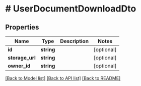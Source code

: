 # # UserDocumentDownloadDto

## Properties

Name | Type | Description | Notes
------------ | ------------- | ------------- | -------------
**id** | **string** |  | [optional]
**storage_url** | **string** |  | [optional]
**owner_id** | **string** |  | [optional]

[[Back to Model list]](../../README.md#models) [[Back to API list]](../../README.md#endpoints) [[Back to README]](../../README.md)
